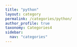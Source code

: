 ```yaml
---
title: "python"
layout: category
permalink: /categories/python/
author_profile: true
taxonomy: Categories4
sidebar:
  nav: "categories"
---
```

